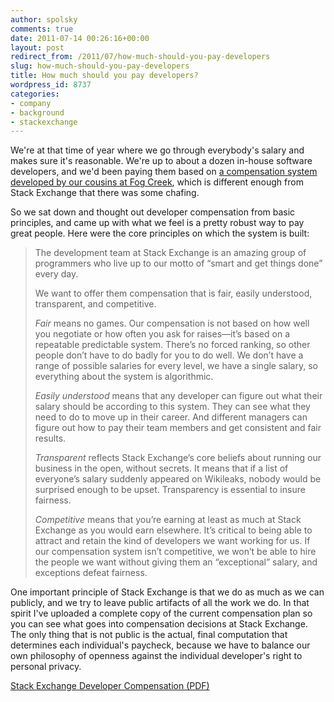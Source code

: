 ```yaml
---
author: spolsky
comments: true
date: 2011-07-14 00:26:16+00:00
layout: post
redirect_from: /2011/07/how-much-should-you-pay-developers
slug: how-much-should-you-pay-developers
title: How much should you pay developers?
wordpress_id: 8737
categories:
- company
- background
- stackexchange
---
```


We're at that time of year where we go through everybody's salary and makes sure it's reasonable. We're up to about a dozen in-house software developers, and we'd been paying them based on [a compensation system developed by our cousins at Fog Creek](http://www.inc.com/magazine/20090401/how-hard-could-it-be-employees-negotiate-pay-raises.html?partner=fogcreek), which is different enough from Stack Exchange that there was some chafing.

So we sat down and thought out developer compensation from basic principles, and came up with what we feel is a pretty robust way to pay great people. Here were the core principles on which the system is built:



<blockquote>The development team at Stack Exchange is an amazing group of programmers who live up to our motto of “smart and get things done” every day.

We want to offer them compensation that is fair, easily understood, transparent, and competitive. 

_Fair_ means no games. Our compensation is not based on how well you negotiate or how often you ask for raises—it’s based on a repeatable predictable system. There’s no forced ranking, so other people don’t have to do badly for you to do well. We don’t have a range of possible salaries for every level, we have a single salary, so everything about the system is algorithmic.

_Easily understood_ means that any developer can figure out what their salary should be according to this system. They can see what they need to do to move up in their career. And different managers can figure out how to pay their team members and get consistent and fair results.

_Transparent_ reflects Stack Exchange’s core beliefs about running our business in the open, without secrets. It means that if a list of everyone’s salary suddenly appeared on Wikileaks, nobody would be surprised enough to be upset. Transparency is essential to insure fairness.

_Competitive_ means that you’re earning at least as much at Stack Exchange as you would earn elsewhere. It’s critical to being able to attract and retain the kind of developers we want working for us. If our compensation system isn’t competitive, we won’t be able to hire the people we want without giving them an “exceptional” salary, and exceptions defeat fairness.
</blockquote>



One important principle of Stack Exchange is that we do as much as we can publicly, and we try to leave public artifacts of all the work we do. In that spirit I've uploaded a complete copy of the current compensation plan so you can see what goes into compensation decisions at Stack Exchange. The only thing that is not public is the actual, final computation that determines each individual's paycheck, because we have to balance our own philosophy of openness against the individual developer's right to personal privacy.

[Stack Exchange Developer Compensation (PDF)](http://blog.stackoverflow.com/wp-content/uploads/Stack-Exchange-Developer-Compensation.pdf)
